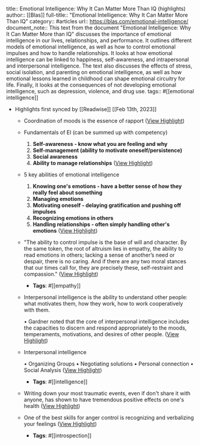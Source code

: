 title:: Emotional Intelligence: Why It Can Matter More Than IQ (highlights)
author:: [[Blas]]
full-title:: "Emotional Intelligence: Why It Can Matter More Than IQ"
category:: #articles
url:: https://blas.com/emotional-intelligence/
document_note:: This text from the document "Emotional Intelligence: Why It Can Matter More than IQ" discusses the importance of emotional intelligence in our lives, relationships, and performance. It outlines different models of emotional intelligence, as well as how to control emotional impulses and how to handle relationships. It looks at how emotional intelligence can be linked to happiness, self-awareness, and intrapersonal and interpersonal intelligence. The text also discusses the effects of stress, social isolation, and parenting on emotional intelligence, as well as how emotional lessons learned in childhood can shape emotional circuitry for life. Finally, it looks at the consequences of not developing emotional intelligence, such as depression, violence, and drug use.
tags:: #[[emotional intelligence]]

- Highlights first synced by [[Readwise]] [[Feb 13th, 2023]]
	- Coordination of moods is the essence of rapport ([View Highlight](https://read.readwise.io/read/01gs4zjc1x2wr0rtv52bg9ndf5))
	- Fundamentals of EI (can be summed up with competency)
	  
	  1.  **Self-awareness - know what you are feeling and why**
	  2.  **Self-management (ability to motivate oneself/persistence)**
	  3.  **Social awareness**
	  4.  **Ability to manage relationships** ([View Highlight](https://read.readwise.io/read/01gs4zjq32ebtqq4bvmt6dy2az))
	- 5 key abilities of emotional intelligence
	  
	  1.  **Knowing one's emotions - have a better sense of how they really feel about something**
	  2.  **Managing emotions**
	  3.  **Motivating oneself - delaying gratification and pushing off impulses**
	  4.  **Recognizing emotions in others**
	  5.  **Handling relationships - often simply handling other's emotions** ([View Highlight](https://read.readwise.io/read/01gs4zjjyrt5kvvy32mgrmw83c))
	- "The ability to control impulse is the base of will and character. By the same token, the root of altruism lies in empathy, the ability to read emotions in others; lacking a sense of another’s need or despair, there is no caring. And if there are any two moral stances that our times call for, they are precisely these, self-restraint and compassion." ([View Highlight](https://read.readwise.io/read/01gs4zk860xb1sbpeas8endtr9))
		- **Tags**: #[[empathy]]
	- Interpersonal intelligence is the ability to understand other people: what motivates them, how they work, how to work cooperatively with them.
	  
	  •   Gardner noted that the core of interpersonal intelligence includes the capacities to discern and respond appropriately to the moods, temperaments, motivations, and desires of other people. ([View Highlight](https://read.readwise.io/read/01gs4zky0nz0c4w71sqks2jn09))
	- Interpersonal intelligence
	  
	  •   Organizing Groups
	  •   Negotiating solutions
	  •   Personal connection
	  •   Social Analysis ([View Highlight](https://read.readwise.io/read/01gs4zma20cns5eg4cjrxr6bh9))
		- **Tags**: #[[intelligence]]
	- Writing down your most traumatic events, even if don't share it with anyone, has shown to have tremendous positive effects on one's health ([View Highlight](https://read.readwise.io/read/01gs4zp662ze3qnv248g5vqbmr))
	- One of the best skills for anger control is recognizing and verbalizing your feelings ([View Highlight](https://read.readwise.io/read/01gs4zn66tmqa3e9wmbmhskh83))
		- **Tags**: #[[introspection]]